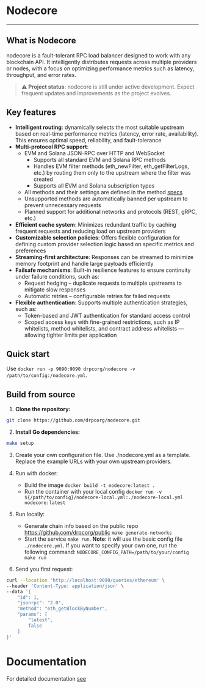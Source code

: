 # Nodecore

----

## What is Nodecore

nodecore is a fault-tolerant RPC load balancer designed to work with any blockchain API. It intelligently distributes requests across multiple providers or nodes, with a focus on optimizing performance metrics such as latency, throughput, and error rates.

> **⚠️ Project status**: nodecore is still under active development. Expect frequent updates and improvements as the project evolves.

## Key features

* **Intelligent routing**: dynamically selects the most suitable upstream based on real-time performance metrics (latency, error rate, availability). This ensures optimal speed, reliability, and fault-tolerance
* **Multi-protocol RPC support**:
  * EVM and Solana JSON-RPC over HTTP and WebSocket
    * Supports all standard EVM and Solana RPC methods
    * Handles EVM filter methods (eth_newFilter, eth_getFilterLogs, etc.) by routing them only to the upstream where the filter was created
    * Supports all EVM and Solana subscription types
  * All methods and their settings are defined in the method [specs](pkg/methods/specs)
  * Unsupported methods are automatically banned per upstream to prevent unnecessary requests
  * Planned support for additional networks and protocols (REST, gRPC, etc.)
* **Efficient cache system**: Minimizes redundant traffic by caching frequent requests and reducing load on upstream providers
* **Customizable selection policies**: Offers flexible configuration for defining custom provider selection logic based on specific metrics and preferences
* **Streaming-first architecture**: Responses can be streamed to minimize memory footprint and handle large payloads efficiently
* **Failsafe mechanisms**: Built-in resilience features to ensure continuity under failure conditions, such as:
  * Request hedging – duplicate requests to multiple upstreams to mitigate slow responses
  * Automatic retries – configurable retries for failed requests
* **Flexible authentication**: Supports multiple authentication strategies, such as:
  * Token-based and JWT authentication for standard access control
  * Scoped access keys with fine-grained restrictions, such as IP whitelists, method whitelists, and contract address whitelists — allowing tighter limits per application

## Quick start

Use `docker run -p 9090:9090 drpcorg/nodecore -v /path/to/config:/nodecore.yml`.

## Build from source

1. **Clone the repository:**

```bash
git clone https://github.com/drpcorg/nodecore.git
```

2. **Install Go dependencies:**

```bash
make setup
```

3. Create your own configuration file. Use ./nodecore.yml as a template. Replace the example URLs with your own upstream providers.

4. Run with docker:
    * Build the image `docker build -t nodecore:latest .`
    * Run the container with your local config `docker run -v ${/path/to/config}/nodecore-local.yml:./nodecore-local.yml nodecore:latest`

5. Run locally:
   * Generate chain info based on the public repo https://github.com/drpcorg/public `make generate-networks`
   * Start the service `make run`. **Note**: it will use the basic config file `./nodecore.yml`. If you want to specify your own one, run the following command: `NODECORE_CONFIG_PATH=/path/to/your/config make run`

6. Send you first request:
```bash
curl --location 'http://localhost:9090/queries/ethereum' \
--header 'Content-Type: application/json' \
--data '{
    "id": 1,
    "jsonrpc": "2.0",
    "method": "eth_getBlockByNumber",
    "params": [
        "latest",
        false
    ]
}'
```

# Documentation

For detailed documentation [see](docs/nodecore)

